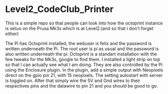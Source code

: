 # Level2_CodeClub_Printer
This is a simple repo so that people can look into how the octoprint instance is setuo on the Prusa Mk3s which is at Level2.(and so that i don't forget either)





The Pi has Octoprint installed, the webuser is felix and the password is written underneath the Pi.
The root user is pi as usual and the password is also written underneath the pi. 
Octoprint is a standart installation with the few tweaks for the Mk3s, google to find them. 
I installed a light strip on top so that I can actually see what I am doing. They are also controlled by the Pi using the Enclosure plugin. 
In the plugin, add a simple output with Neopixels direct on the gpio pin 21, with 15 neopixels.
The setting autostart with server is toggled on. 
After that simply wire the 5V and Gnd wires to their respectives pins and the datawire to pin 21 and you should be good to go.
